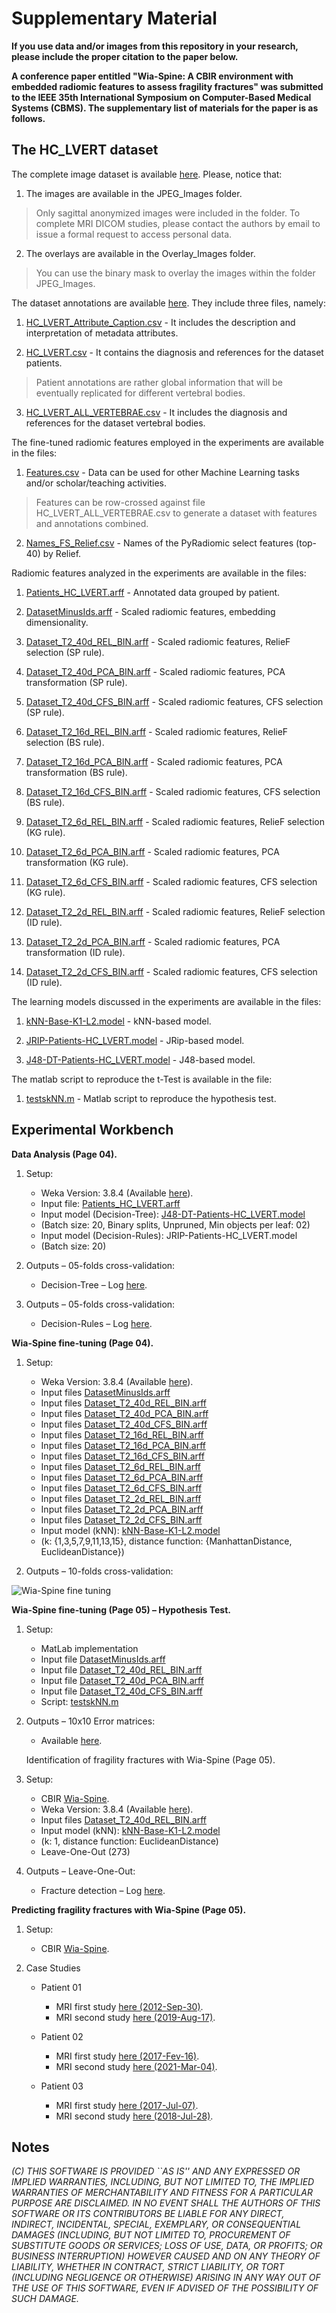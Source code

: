 # Supplementary Material


**If you use data and/or images from this repository in your research, please include the proper citation to the paper below.**

**A conference paper entitled "Wia-Spine: A CBIR environment with embedded radiomic features to assess fragility fractures" was submitted to the IEEE 35th International Symposium on Computer-Based Medical Systems (CBMS). The supplementary list of materials for the paper is as follows.**


## The HC_LVERT dataset

The complete image dataset is available [here](https://github.com/marcosivni/WiaSpine/blob/main/CBMS_Supplementary_Files/Images/Imgs.zip).
Please, notice that:


1. The images are available in the JPEG_Images folder.
> Only sagittal anonymized images were included in the folder. To complete MRI DICOM studies, please contact the authors by email to issue a formal request to access personal data.

2. The overlays are available in the Overlay_Images folder.
> You can use the binary mask to overlay the images within the folder JPEG_Images.

The dataset annotations are available [here](https://github.com/marcosivni/WiaSpine/tree/main/CBMS_Supplementary_Files/HC_LVERT.csv). 
They include three files, namely:

1. [HC_LVERT_Attribute_Caption.csv](https://github.com/marcosivni/WiaSpine/blob/main/CBMS_Supplementary_Files/Data/HC_LVERT_Attribute_Caption.csv) - It includes the description and interpretation of metadata attributes.

2. [HC_LVERT.csv](https://github.com/marcosivni/WiaSpine/blob/main/CBMS_Supplementary_Files/Data/HC_LVERT.csv) - It contains the diagnosis and references for the dataset patients.
> Patient annotations are rather global information that will be eventually replicated for different vertebral bodies.

3. [HC_LVERT_ALL_VERTEBRAE.csv](https://github.com/marcosivni/WiaSpine/blob/main/CBMS_Supplementary_Files/Data/HC_LVERT_ALL_VERTEBRAE.csv) - It includes the diagnosis and references for the dataset vertebral bodies.


The fine-tuned radiomic features employed in the experiments are available in the files:

1. [Features.csv](https://github.com/marcosivni/WiaSpine/blob/main/CBMS_Supplementary_Files/Data/Features.csv) - Data can be used for other Machine Learning tasks and/or scholar/teaching activities.
> Features can be row-crossed against file HC_LVERT_ALL_VERTEBRAE.csv to generate a dataset with features and annotations combined.

2. [Names_FS_Relief.csv](https://github.com/marcosivni/WiaSpine/blob/main/CBMS_Supplementary_Files/Data/Names_FS_Relief.csv) - Names of the PyRadiomic select features (top-40) by Relief.


Radiomic features analyzed in the experiments are available in the files:

1. [Patients_HC_LVERT.arff](https://github.com/marcosivni/WiaSpine/blob/main/CBMS_Supplementary_Files/Data/Patients_HC_LVERT.arff) - Annotated data grouped by patient.

2. [DatasetMinusIds.arff](https://github.com/marcosivni/WiaSpine/blob/main/CBMS_Supplementary_Files/Data/DatasetMinusIds.arff) - Scaled radiomic features, embedding dimensionality.

3. [Dataset_T2_40d_REL_BIN.arff](https://github.com/marcosivni/WiaSpine/blob/main/CBMS_Supplementary_Files/Data/Dataset_T2_40d_REL_BIN.arff) - Scaled radiomic features, RelieF selection (SP rule).

4. [Dataset_T2_40d_PCA_BIN.arff](https://github.com/marcosivni/WiaSpine/blob/main/CBMS_Supplementary_Files/Data/Dataset_T2_40d_PCA_BIN.arff) - Scaled radiomic features, PCA transformation (SP rule).

5. [Dataset_T2_40d_CFS_BIN.arff](https://github.com/marcosivni/WiaSpine/blob/main/CBMS_Supplementary_Files/Data/Dataset_T2_40d_CFS_BIN.arff) - Scaled radiomic features, CFS selection (SP rule).

6. [Dataset_T2_16d_REL_BIN.arff](https://github.com/marcosivni/WiaSpine/blob/main/CBMS_Supplementary_Files/Data/Dataset_T2_16d_REL_BIN.arff) - Scaled radiomic features, RelieF selection (BS rule).

7. [Dataset_T2_16d_PCA_BIN.arff](https://github.com/marcosivni/WiaSpine/blob/main/CBMS_Supplementary_Files/Data/Dataset_T2_16d_PCA_BIN.arff) - Scaled radiomic features, PCA transformation (BS rule).

8. [Dataset_T2_16d_CFS_BIN.arff](https://github.com/marcosivni/WiaSpine/blob/main/CBMS_Supplementary_Files/Data/Dataset_T2_16d_CFS_BIN.arff) - Scaled radiomic features, CFS selection (BS rule).

9. [Dataset_T2_6d_REL_BIN.arff](https://github.com/marcosivni/WiaSpine/blob/main/CBMS_Supplementary_Files/Data/Dataset_T2_6d_REL_BIN.arff) - Scaled radiomic features, RelieF selection (KG rule).

10. [Dataset_T2_6d_PCA_BIN.arff](https://github.com/marcosivni/WiaSpine/blob/main/CBMS_Supplementary_Files/Data/Dataset_T2_6d_PCA_BIN.arff) - Scaled radiomic features, PCA transformation (KG rule).

11. [Dataset_T2_6d_CFS_BIN.arff](https://github.com/marcosivni/WiaSpine/blob/main/CBMS_Supplementary_Files/Data/Dataset_T2_6d_CFS_BIN.arff) - Scaled radiomic features, CFS selection (KG rule).

12. [Dataset_T2_2d_REL_BIN.arff](https://github.com/marcosivni/WiaSpine/blob/main/CBMS_Supplementary_Files/Data/Dataset_T2_2d_REL_BIN.arff) - Scaled radiomic features, RelieF selection (ID rule).

13. [Dataset_T2_2d_PCA_BIN.arff](https://github.com/marcosivni/WiaSpine/blob/main/CBMS_Supplementary_Files/Data/Dataset_T2_2d_PCA_BIN.arff) - Scaled radiomic features, PCA transformation (ID rule).

14. [Dataset_T2_2d_CFS_BIN.arff](https://github.com/marcosivni/WiaSpine/blob/main/CBMS_Supplementary_Files/Data/Dataset_T2_2d_CFS_BIN.arff) - Scaled radiomic features, CFS selection (ID rule).



The learning models discussed in the experiments are available in the files:

1. [kNN-Base-K1-L2.model](https://github.com/marcosivni/WiaSpine/blob/main/CBMS_Supplementary_Files/Test_Code/kNN-Base-K1-L2.model) - kNN-based model.

2. [JRIP-Patients-HC_LVERT.model](https://github.com/marcosivni/WiaSpine/blob/main/CBMS_Supplementary_Files/Test_Code/JRIP-Patients-HC_LVERT.model) - JRip-based model.

3. [J48-DT-Patients-HC_LVERT.model](https://github.com/marcosivni/WiaSpine/blob/main/CBMS_Supplementary_Files/Test_Code/J48-DT-Patients-HC_LVERT.model) - J48-based model.


The matlab script to reproduce the t-Test is available in the file:

1. [testskNN.m](https://github.com/marcosivni/WiaSpine/blob/main/CBMS_Supplementary_Files/Test_Code/testskNN.m) - Matlab script to reproduce the hypothesis test.


## Experimental Workbench

**Data Analysis (Page 04).**

1. Setup:
    - Weka Version: 3.8.4 (Available [here](https://waikato.github.io/weka-wiki/)).
    - Input file: [Patients_HC_LVERT.arff](https://github.com/marcosivni/WiaSpine/blob/main/CBMS_Supplementary_Files/Data/Patients_HC_LVERT.arff)
    - Input model (Decision-Tree): [J48-DT-Patients-HC_LVERT.model](https://github.com/marcosivni/WiaSpine/blob/main/CBMS_Supplementary_Files/Test_Code/J48-DT-Patients-HC_LVERT.model)
    - (Batch size: 20, Binary splits, Unpruned, Min objects per leaf: 02)
    - Input model (Decision-Rules): JRIP-Patients-HC_LVERT.model
    - (Batch size: 20)

2. Outputs – 05-folds cross-validation:
    - Decision-Tree – Log [here](Results/Cross-Validated-DT-Patients_HC_LVERT.txt).

3. Outputs – 05-folds cross-validation:
    - Decision-Rules – Log [here](Results/Cross-Validated-DR-Patients_HC_LVERT.txt).
    
    
**Wia-Spine fine-tuning (Page 04).**


1.  Setup:
    - Weka Version: 3.8.4 (Available [here](https://waikato.github.io/weka-wiki/)).
    - Input files [DatasetMinusIds.arff](Data/DatasetMinusIds.arff)
    - Input files [Dataset_T2_40d_REL_BIN.arff](Data/Dataset_T2_40d_REL_BIN.arff)
    - Input files [Dataset_T2_40d_PCA_BIN.arff](Data/Dataset_T2_40d_PCA_BIN.arff)
    - Input files [Dataset_T2_40d_CFS_BIN.arff](Data/Dataset_T2_40d_CFS_BIN.arff)
    - Input files [Dataset_T2_16d_REL_BIN.arff](Data/Dataset_T2_16d_REL_BIN.arff)
    - Input files [Dataset_T2_16d_PCA_BIN.arff](Data/Dataset_T2_16d_PCA_BIN.arff)
    - Input files [Dataset_T2_16d_CFS_BIN.arff](Data/Dataset_T2_16d_CFS_BIN.arff)
    - Input files [Dataset_T2_6d_REL_BIN.arff](Data/Dataset_T2_6d_REL_BIN.arff)
    - Input files [Dataset_T2_6d_PCA_BIN.arff](Data/Dataset_T2_6d_PCA_BIN.arff)
    - Input files [Dataset_T2_6d_CFS_BIN.arff](Data/Dataset_T2_6d_CFS_BIN.arff)
    - Input files [Dataset_T2_2d_REL_BIN.arff](Data/Dataset_T2_2d_REL_BIN.arff)
    - Input files [Dataset_T2_2d_PCA_BIN.arff](Data/Dataset_T2_2d_PCA_BIN.arff)
    - Input files [Dataset_T2_2d_CFS_BIN.arff](Data/Dataset_T2_2d_CFS_BIN.arff)
    - Input model (kNN): [kNN-Base-K1-L2.model](Test_Code/kNN-Base-K1-L2.model)
    - (k: {1,3,5,7,9,11,13,15}, distance function: {ManhattanDistance, EuclideanDistance})

2. Outputs – 10-folds cross-validation:

![Wia-Spine fine tuning](Results/10fcv-Tuning.png)


**Wia-Spine fine-tuning (Page 05) – Hypothesis Test.**

1.  Setup:
    - MatLab implementation
    - Input file [DatasetMinusIds.arff](Data/DatasetMinusIds.arff)
    - Input file [Dataset_T2_40d_REL_BIN.arff](Data/Dataset_T2_40d_REL_BIN.arff)
    - Input file [Dataset_T2_40d_PCA_BIN.arff](Data/Dataset_T2_40d_PCA_BIN.arff)
    - Input file [Dataset_T2_40d_CFS_BIN.arff](Data/Dataset_T2_40d_CFS_BIN.arff)
    - Script: [testskNN.m](Test_Code/testskNN.m)
    
2. Outputs – 10x10 Error matrices:
    - Available [here](Results/ErrorMatrices.txt).
    

    Identification of fragility fractures with Wia-Spine (Page 05).

1.  Setup:
    - CBIR [Wia-Spine](https://github.com/marcosivni/WiaSpine).
    - Weka Version: 3.8.4 (Available [here](https://waikato.github.io/weka-wiki/)).
    - Input files [Dataset_T2_40d_REL_BIN.arff](Data/Dataset_T2_40d_REL_BIN.arff)
    - Input model (kNN): [kNN-Base-K1-L2.model](Test_Code/kNN-Base-K1-L2.model)
    - (k: 1, distance function: EuclideanDistance)
    - Leave-One-Out (273)

2. Outputs – Leave-One-Out:
    - Fracture detection – Log [here](Results/LeaveOneOutTunedCBIR.txt).
    

**Predicting fragility fractures with Wia-Spine (Page 05).**

1. Setup:
    - CBIR [Wia-Spine](https://github.com/marcosivni/WiaSpine).

2. Case Studies
    - Patient 01 
        - MRI first study [here (2012-Sep-30)](http://dicomlibrary.com?study=1.3.6.1.4.1.44316.6.102.1.2022030510732133.323727696100779931513).
        - MRI second study [here (2019-Aug-17)](http://dicomlibrary.com?study=1.3.6.1.4.1.44316.6.102.1.2022030414417364.481845788140780986600).
        
    - Patient 02
        - MRI first study [here (2017-Fev-16)](http://dicomlibrary.com?study=1.3.6.1.4.1.44316.6.102.1.20220304145716215.38374917099517736999).
        - MRI second study [here (2021-Mar-04)](http://dicomlibrary.com?study=1.3.6.1.4.1.44316.6.102.1.2022030415029515.418831532988894715682).
        
    - Patient 03
        - MRI first study [here (2017-Jul-07)](http://dicomlibrary.com?study=1.3.6.1.4.1.44316.6.102.1.20220304151932205.12250805085753514894).
        - MRI second study [here (2018-Jul-28)](http://dicomlibrary.com?study=1.3.6.1.4.1.44316.6.102.1.20220304151933481.20656500089457984122).
        

## Notes

_(C) THIS SOFTWARE IS PROVIDED ``AS IS'' AND ANY EXPRESSED OR IMPLIED WARRANTIES, INCLUDING, BUT NOT LIMITED TO, THE IMPLIED WARRANTIES OF MERCHANTABILITY AND FITNESS FOR A PARTICULAR PURPOSE ARE DISCLAIMED.  IN NO EVENT SHALL THE AUTHORS OF THIS SOFTWARE OR ITS CONTRIBUTORS BE LIABLE FOR ANY DIRECT, INDIRECT, INCIDENTAL, SPECIAL, EXEMPLARY, OR CONSEQUENTIAL DAMAGES (INCLUDING, BUT NOT LIMITED TO, PROCUREMENT OF SUBSTITUTE GOODS OR SERVICES; LOSS OF USE, DATA, OR PROFITS; OR BUSINESS INTERRUPTION) HOWEVER CAUSED AND ON ANY THEORY OF LIABILITY, WHETHER IN CONTRACT, STRICT LIABILITY, OR TORT (INCLUDING NEGLIGENCE OR OTHERWISE) ARISING IN ANY WAY OUT OF THE USE OF THIS SOFTWARE, EVEN IF ADVISED OF THE POSSIBILITY OF SUCH DAMAGE._

[//]: # (These are reference links used in the body of this note and get stripped out when the markdown processor does its job. There is no need to format it nicely because it shouldn't be seen. Thanks SO - http://stackoverflow.com/questions/4823468/store-comments-in-markdown-syntax)
